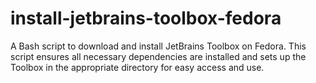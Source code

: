 # install-jetbrains-toolbox-fedora
A Bash script to download and install JetBrains Toolbox on Fedora. This script ensures all necessary dependencies are installed and sets up the Toolbox in the appropriate directory for easy access and use.
